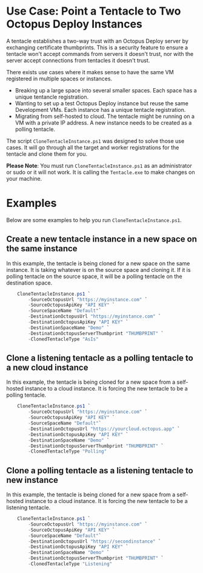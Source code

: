 # Use Case: Point a Tentacle to Two Octopus Deploy Instances
A tentacle establishes a two-way trust with an Octopus Deploy server by exchanging certificate thumbprints.  This is a security feature to ensure a tentacle won't accept commands from servers it doesn't trust, nor with the server accept connections from tentacles it doesn't trust.  

There exists use cases where it makes sense to have the same VM registered in multiple spaces or instances.

- Breaking up a large space into several smaller spaces.  Each space has a unique tentancle registration.
- Wanting to set up a test Octopus Deploy instance but reuse the same Development VMs.  Each instance has a unique tentacle registration.
- Migrating from self-hosted to cloud.  The tentacle might be running on a VM with a private IP address.  A new instance needs to be created as a polling tentacle.  

The script `CloneTentacleInstance.ps1` was designed to solve those use cases.  It will go through all the target and worker registrations for the tentacle and clone them for you.

**Please Note**: You must run `CloneTentacleInstance.ps1` as an administrator or sudo or it will not work.  It is calling the `Tentacle.exe` to make changes on your machine.

# Examples

Below are some examples to help you run `CloneTentacleInstance.ps1`.

## Create a new tentacle instance in a new space on the same instance

In this example, the tentacle is being cloned for a new space on the same instance.  It is taking whatever is on the source space and cloning it.  If it is polling tentacle on the source space, it will be a polling tentacle on the destination space.

```PowerShell
    CloneTentacleInstance.ps1 `
        -SourceOctopusUrl "https://myinstance.com" `
        -SourceOctopusApiKey "API KEY" `
        -SourceSpaceName "Default"`
        -DestinationOctopusUrl "https://myinstance.com" `
        -DestinationOctopusApiKey "API KEY" `
        -DestinationSpaceName "Demo" `
        -DestinationOctopusServerThumbprint "THUMBPRINT" `
        -ClonedTentacleType "AsIs"
```

## Clone a listening tentacle as a polling tentacle to a new cloud instance

In this example, the tentacle is being cloned for a new space from a self-hosted instance to a cloud instance.  It is forcing the new tentacle to be a polling tentacle.

```PowerShell
    CloneTentacleInstance.ps1 `
        -SourceOctopusUrl "https://myinstance.com" `
        -SourceOctopusApiKey "API KEY" `
        -SourceSpaceName "Default"`
        -DestinationOctopusUrl "https://yourcloud.octopus.app" `
        -DestinationOctopusApiKey "API KEY" `
        -DestinationSpaceName "Demo" `
        -DestinationOctopusServerThumbprint "THUMBPRINT" `
        -ClonedTentacleType "Polling"
```


## Clone a polling tentacle as a listening tentacle to new instance

In this example, the tentacle is being cloned for a new space from a self-hosted instance to a cloud instance.  It is forcing the new tentacle to be a listening tentacle.

```PowerShell
    CloneTentacleInstance.ps1 `
        -SourceOctopusUrl "https://myinstance.com" `
        -SourceOctopusApiKey "API KEY" `
        -SourceSpaceName "Default"`
        -DestinationOctopusUrl "https://secondinstance" `
        -DestinationOctopusApiKey "API KEY" `
        -DestinationSpaceName "Demo" `
        -DestinationOctopusServerThumbprint "THUMBPRINT" `
        -ClonedTentacleType "Listening"
```
